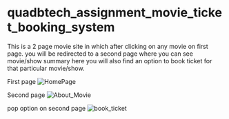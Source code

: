 # quadbtech_assignment_movie_ticket_booking_system
This is a 2 page movie site in which after clicking on any movie on first page. you will be redirected to a second page where you can see movie/show summary here you will also find an option to book ticket for that particular movie/show.

First page
![HomePage](https://user-images.githubusercontent.com/78840945/236539753-ec793aed-5614-4bd2-9a39-1bd9f679c8e2.png)

Second page
![About_Movie](https://user-images.githubusercontent.com/78840945/236539767-bdea9a1c-f658-42cf-bfd3-533f97b19b5b.png)

pop option on second page
![book_ticket](https://user-images.githubusercontent.com/78840945/236539779-2f7bf8bd-859e-4432-9b8f-eeda65689723.png)
